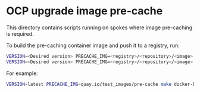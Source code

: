 # OCP upgrade image pre-cache #
This directory contains scripts running on spokes where image pre-caching is required.

To build the pre-caching container image and push it to a registry, run:
```bash
VERSION=<Desired version> PRECACHE_IMG=<registry>/<repository>/<image> make docker-build-precache
VERSION=<Desired version> PRECACHE_IMG=<registry>/<repository>/<image> make docker-push-precache
```
For example:
```bash
VERSION=latest PRECACHE_IMG=quay.io/test_images/pre-cache make docker-build-precache
```

